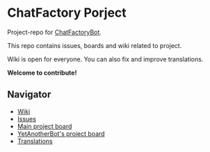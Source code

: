 # ChatFactory Porject

Project-repo for [ChatFactoryBot](https://t.me/ChatFactoryBot).

This repo contains issues, boards and wiki related to project.

Wiki is open for everyone. You can also fix and improve translations. 

**Welcome to contribute!**

## Navigator

* [Wiki](https://github.com/vd2org/chatfactory-project/wiki)
* [Issues](https://github.com/vd2org/chatfactory-project/issues)
* [Main project board](https://github.com/vd2org/chatfactory-project/projects/1)
* [YetAnotherBot's project board](https://github.com/vd2org/chatfactory-project/projects/2)
* [Translations](https://github.com/vd2org/chatfabric-templates)
